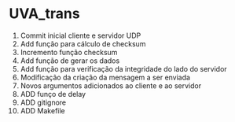 # UVA_trans
1) Commit inicial cliente e servidor UDP
2) Add função para cálculo de checksum
3) Incremento função checksum
4) Add função de gerar os dados
5) Add função para verificação da integridade do lado do servidor
6) Modificação da criação da mensagem a ser enviada
7) Novos argumentos adicionados ao cliente e ao servidor
8) ADD funço de delay
9) ADD gitignore
10) ADD Makefile


